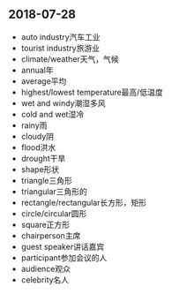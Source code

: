 2018-07-28
---
- auto industry汽车工业
- tourist industry旅游业
- climate/weather天气，气候
- annual年
- average平均
- highest/lowest temperature最高/低温度
- wet and windy潮湿多风
- cold and wet湿冷
- rainy雨
- cloudy阴
- flood洪水
- drought干旱
- shape形状
- triangle三角形
- triangular三角形的
- rectangle/rectangular长方形，矩形
- circle/circular圆形
- square正方形
- chairperson主席
- guest speaker讲话嘉宾
- participant参加会议的人
- audience观众
- celebrity名人